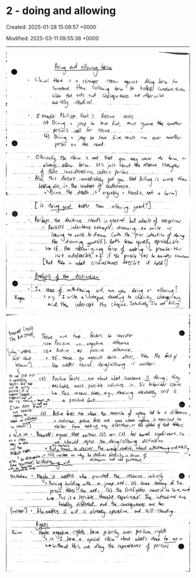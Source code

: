 # 2 - doing and allowing

Created: 2025-01-28 15:09:57 +0000

Modified: 2025-03-11 09:55:38 +0000

---

![](../../../media/Ethics-2---doing-and-allowing-image1.jpeg)



![](../../../media/Ethics-2---doing-and-allowing-image2.jpeg)




